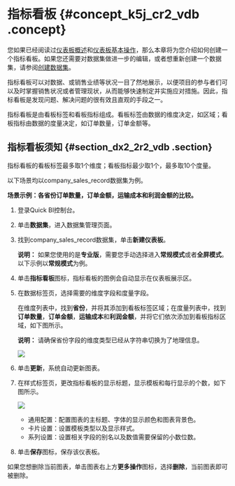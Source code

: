 # 指标看板 {#concept_k5j_cr2_vdb .concept}

您如果已经阅读过[仪表板概述](cn.zh-CN/快速入门/报表制作/仪表板概述.md#)和[仪表板基本操作](cn.zh-CN/快速入门/报表制作/仪表板基本操作/仪表板基本操作.md#)，那么本章将为您介绍如何创建一个指标看板。如果您还需要对数据集做进一步的编辑，或者想重新创建一个数据集，请参阅[创建数据集](cn.zh-CN/用户指南/数据建模/管理数据集/创建数据集.md#)。

指标看板可以对数据、或销售业绩等状况一目了然地展示，以便项目的参与者们可以及时掌握销售状况或者管理现状，从而能够快速制定并实施应对措施。因此，指标看板是发现问题、解决问题的很有效且直观的手段之一。

指标看板是由看板标签和看板指标组成。看板标签由数据的维度决定，如区域；看板指标由数据的度量决定，如订单数量，订单金额等。

## 指标看板须知 {#section_dx2_2r2_vdb .section}

指标看板的看板标签最多取1个维度；看板指标最少取1个，最多取10个度量。

以下场景均以company\_sales\_record数据集为例。

**场景示例：各省份订单数量，订单金额，运输成本和利润金额的比较。**

1.  登录Quick BI控制台。
2.  单击**数据集**，进入数据集管理页面。
3.  找到company\_sales\_record数据集，单击**新建仪表板**。

    **说明：** 如果您使用的是**专业版**，需要您手动选择进入**常规模式**或者**全屏模式**。以下示例以**常规模式**为例。

4.  单击**指标看板**图标，指标看板的图例会自动显示在仪表板展示区。
5.  在数据标签页，选择需要的维度字段和度量字段。

    在维度列表中，找到**省份**，并将其添加到看板标签区域；在度量列表中，找到**订单数量**，**订单金额**，**运输成本**和**利润金额**，并将它们依次添加到看板指标区域，如下图所示。

    **说明：** 请确保省份字段的维度类型已经从字符串切换为了地理信息。

    ![](http://static-aliyun-doc.oss-cn-hangzhou.aliyuncs.com/assets/img/9136/15444381611760_zh-CN.png)

6.  单击**更新**，系统自动更新图表。
7.  在样式标签页，更改指标看板的显示标题，显示模板和每行显示的个数，如下图所示。

    ![](http://static-aliyun-doc.oss-cn-hangzhou.aliyuncs.com/assets/img/9136/15444381621761_zh-CN.png)

    -   通用配置：配置图表的主标题、字体的显示颜色和图表背景色。
    -   卡片设置：设置模板类型以及显示样式。
    -   系列设置：设置相关字段的别名以及数值需要保留的小数位数。
8.  单击**保存**图标，保存该仪表板。

如果您想删除当前图表，单击图表右上方**更多操作**图标，选择**删除**，当前图表即可被删除。

